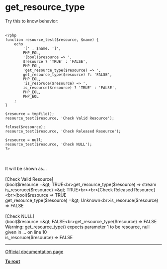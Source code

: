 # get_resource_type



Try this to know behavior:<br><br>

```
<?php
function resource_test($resource, $name) {
    echo 
        '[' . $name. ']',
        PHP_EOL,
        '(bool)$resource => ',
        $resource ? 'TRUE' : 'FALSE',
        PHP_EOL,
        'get_resource_type($resource) => ',
        get_resource_type($resource) ?: 'FALSE',
        PHP_EOL,
        'is_resoruce($resource) => ',
        is_resource($resource) ? 'TRUE' : 'FALSE',
        PHP_EOL,
        PHP_EOL
    ;
}
 
$resource = tmpfile();
resource_test($resource, 'Check Valid Resource');
 
fclose($resource);
resource_test($resource, 'Check Released Resource');
 
$resource = null;
resource_test($resource, 'Check NULL');
?>
```
<br><br>It will be shown as...<br><br>[Check Valid Resource]<br>(bool)$resource =&gt; TRUE<br>get_resource_type($resource) =&gt; stream<br>is_resoruce($resource) =&gt; TRUE<br><br>[Check Released Resource]<br>(bool)$resource =&gt; TRUE<br>get_resource_type($resource) =&gt; Unknown<br>is_resoruce($resource) =&gt; FALSE<br><br>[Check NULL]<br>(bool)$resource =&gt; FALSE<br>get_resource_type($resource) =&gt; FALSE<br>Warning:  get_resource_type() expects parameter 1 to be resource, null given in ... on line 10<br>is_resoruce($resource) =&gt; FALSE  

---

[Official documentation page](https://www.php.net/manual/en/function.get-resource-type.php)

**[To root](/README.md)**